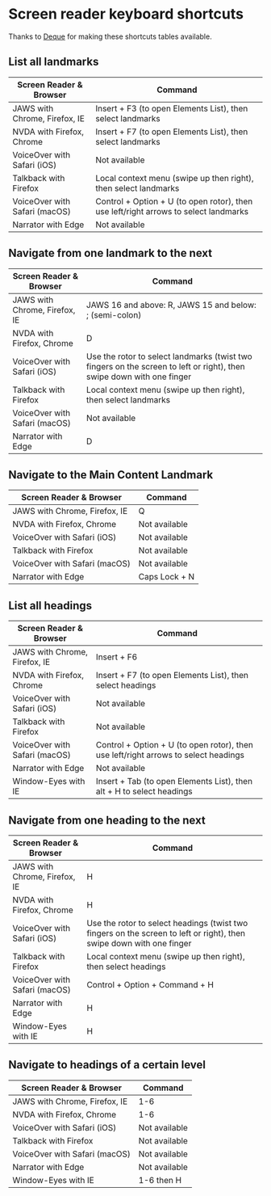# Screen reader keyboard shortcuts

Thanks to [Deque](https://www.deque.com/) for making these shortcuts tables available.

## List all landmarks

| Screen Reader & Browser | Command |
| ----------------------- | ------- |
| JAWS with Chrome, Firefox, IE | Insert + F3 (to open Elements List), then select landmarks |
| NVDA with Firefox, Chrome | Insert + F7 (to open Elements List), then select landmarks |
| VoiceOver with Safari (iOS) | Not available |
| Talkback with Firefox | Local context menu (swipe up then right), then select landmarks |
| VoiceOver with Safari (macOS) | Control + Option + U (to open rotor), then use left/right arrows to select landmarks |
| Narrator with Edge | Not available |

## Navigate from one landmark to the next

| Screen Reader & Browser | Command |
| ----------------------- | ------- |
| JAWS with Chrome, Firefox, IE | JAWS 16 and above: R, JAWS 15 and below: ; (semi-colon) |
| NVDA with Firefox, Chrome | D |
| VoiceOver with Safari (iOS) | Use the rotor to select landmarks (twist two fingers on the screen to left or right), then swipe down with one finger |
| Talkback with Firefox | Local context menu (swipe up then right), then select landmarks |
| VoiceOver with Safari (macOS) | Not available |
| Narrator with Edge | D |

## Navigate to the Main Content Landmark

| Screen Reader & Browser | Command |
| ----------------------- | ------- |
| JAWS with Chrome, Firefox, IE | Q |
| NVDA with Firefox, Chrome | Not available |
| VoiceOver with Safari (iOS) | Not available |
| Talkback with Firefox | Not available |
| VoiceOver with Safari (macOS) | Not available |
| Narrator with Edge | Caps Lock + N |

## List all headings

| Screen Reader & Browser | Command |
| ----------------------- | ------- |
| JAWS with Chrome, Firefox, IE | Insert + F6 |
| NVDA with Firefox, Chrome | Insert + F7 (to open Elements List), then select headings |
| VoiceOver with Safari (iOS) | Not available |
| Talkback with Firefox | Not available |
| VoiceOver with Safari (macOS) | Control + Option + U (to open rotor), then use left/right arrows to select headings |
| Narrator with Edge | Not available |
| Window-Eyes with IE | Insert + Tab (to open Elements List), then alt + H to select headings |

## Navigate from one heading to the next

| Screen Reader & Browser | Command |
| ----------------------- | ------- |
| JAWS with Chrome, Firefox, IE | H |
| NVDA with Firefox, Chrome | H |
| VoiceOver with Safari (iOS) | Use the rotor to select headings (twist two fingers on the screen to left or right), then swipe down with one finger |
| Talkback with Firefox | Local context menu (swipe up then right), then select headings |
| VoiceOver with Safari (macOS) | Control + Option + Command + H |
| Narrator with Edge | H |
| Window-Eyes with IE | H |

## Navigate to headings of a certain level

| Screen Reader & Browser | Command |
| ----------------------- | ------- |
| JAWS with Chrome, Firefox, IE | 1-6 |
| NVDA with Firefox, Chrome | 1-6 |
| VoiceOver with Safari (iOS) | Not available |
| Talkback with Firefox | Not available |
| VoiceOver with Safari (macOS) | Not available |
| Narrator with Edge | Not available |
| Window-Eyes with IE | 1-6 then H |
